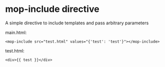 # mop-include directive

A simple directive to include templates and pass arbitrary parameters

main.html:

    <mop-include src="test.html" values="{'test': 'test'}"></mop-include>

test.html:

    <div>{{ test }}</div>

